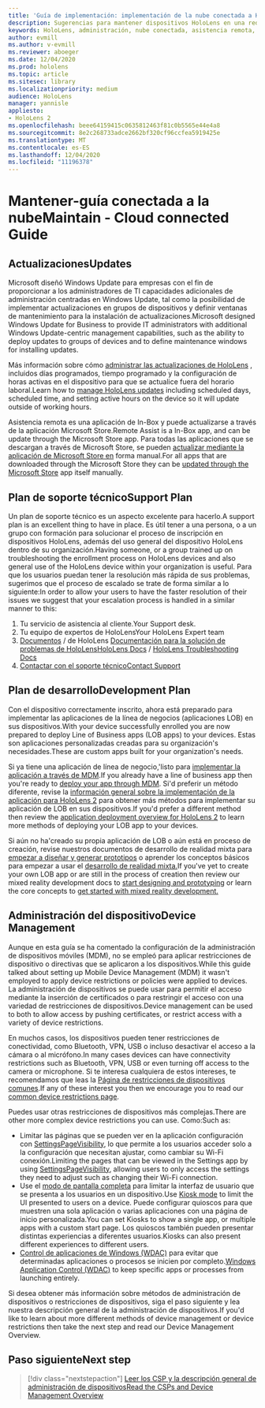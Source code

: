```yaml
---
title: 'Guía de implementación: implementación de la nube conectada a HoloLens 2 a escala con asistencia remota-mantenimiento'
description: Sugerencias para mantener dispositivos HoloLens en una red conectada en la nube
keywords: HoloLens, administración, nube conectada, asistencia remota, AAD, Azure AD, MDM, administración de dispositivos móviles
author: evmill
ms.author: v-evmill
ms.reviewer: aboeger
ms.date: 12/04/2020
ms.prod: hololens
ms.topic: article
ms.sitesec: library
ms.localizationpriority: medium
audience: HoloLens
manager: yannisle
appliesto:
- HoloLens 2
ms.openlocfilehash: beee64159415c0635812463f81c0b5565e44e4a8
ms.sourcegitcommit: 8e2c268733adce2662bf320cf96ccfea5919425e
ms.translationtype: MT
ms.contentlocale: es-ES
ms.lasthandoff: 12/04/2020
ms.locfileid: "11196378"
---
```

# <span data-ttu-id="860cf-104">Mantener-guía conectada a la nube</span><span class="sxs-lookup"><span data-stu-id="860cf-104">Maintain - Cloud connected Guide</span></span>

## <span data-ttu-id="860cf-105">Actualizaciones</span><span class="sxs-lookup"><span data-stu-id="860cf-105">Updates</span></span>

<span data-ttu-id="860cf-106">Microsoft diseñó Windows Update para empresas con el fin de proporcionar a los administradores de TI capacidades adicionales de administración centradas en Windows Update, tal como la posibilidad de implementar actualizaciones en grupos de dispositivos y definir ventanas de mantenimiento para la instalación de actualizaciones.</span><span class="sxs-lookup"><span data-stu-id="860cf-106">Microsoft designed Windows Update for Business to provide IT administrators with additional Windows Update-centric management capabilities, such as the ability to deploy updates to groups of devices and to define maintenance windows for installing updates.</span></span>

<span data-ttu-id="860cf-107">Más información sobre cómo [administrar las actualizaciones de HoloLens](https://docs.microsoft.com/hololens/hololens-updates) , incluidos días programados, tiempo programado y la configuración de horas activas en el dispositivo para que se actualice fuera del horario laboral.</span><span class="sxs-lookup"><span data-stu-id="860cf-107">Learn how to [manage HoloLens updates](https://docs.microsoft.com/hololens/hololens-updates) including scheduled days, scheduled time, and setting active hours on the device so it will update outside of working hours.</span></span>

<span data-ttu-id="860cf-108">Asistencia remota es una aplicación de In-Box y puede actualizarse a través de la aplicación Microsoft Store.</span><span class="sxs-lookup"><span data-stu-id="860cf-108">Remote Assist is a In-Box app, and can be update through the Microsoft Store app.</span></span> <span data-ttu-id="860cf-109">Para todas las aplicaciones que se descargan a través de Microsoft Store, se pueden [actualizar mediante la aplicación de Microsoft Store en](https://docs.microsoft.com/hololens/holographic-store-apps#update-apps) forma manual.</span><span class="sxs-lookup"><span data-stu-id="860cf-109">For all apps that are downloaded through the Microsoft Store they can be [updated through the Microsoft Store](https://docs.microsoft.com/hololens/holographic-store-apps#update-apps) app itself manually.</span></span>

## <span data-ttu-id="860cf-110">Plan de soporte técnico</span><span class="sxs-lookup"><span data-stu-id="860cf-110">Support Plan</span></span>

<span data-ttu-id="860cf-111">Un plan de soporte técnico es un aspecto excelente para hacerlo.</span><span class="sxs-lookup"><span data-stu-id="860cf-111">A support plan is an excellent thing to have in place.</span></span> <span data-ttu-id="860cf-112">Es útil tener a una persona, o a un grupo con formación para solucionar el proceso de inscripción en dispositivos HoloLens, además del uso general del dispositivo HoloLens dentro de su organización.</span><span class="sxs-lookup"><span data-stu-id="860cf-112">Having someone, or a group trained up on troubleshooting the enrollment process on HoloLens devices and also general use of the HoloLens device within your organization is useful.</span></span> <span data-ttu-id="860cf-113">Para que los usuarios puedan tener la resolución más rápida de sus problemas, sugerimos que el proceso de escalado se trate de forma similar a lo siguiente:</span><span class="sxs-lookup"><span data-stu-id="860cf-113">In order to allow your users to have the faster resolution of their issues we suggest that your escalation process is handled in a similar manner to this:</span></span>

1. <span data-ttu-id="860cf-114">Tu servicio de asistencia al cliente.</span><span class="sxs-lookup"><span data-stu-id="860cf-114">Your Support desk.</span></span>
2. <span data-ttu-id="860cf-115">Tu equipo de expertos de HoloLens</span><span class="sxs-lookup"><span data-stu-id="860cf-115">Your HoloLens Expert team</span></span>
3. <span data-ttu-id="860cf-116">[Documentos](https://docs.microsoft.com/hololens/)  /  de HoloLens [Documentación para la solución de problemas de HoloLens](https://docs.microsoft.com/hololens/hololens-troubleshooting)</span><span class="sxs-lookup"><span data-stu-id="860cf-116">[HoloLens Docs](https://docs.microsoft.com/hololens/) / [HoloLens Troubleshooting Docs](https://docs.microsoft.com/hololens/hololens-troubleshooting)</span></span>
4. [<span data-ttu-id="860cf-117">Contactar con el soporte técnico</span><span class="sxs-lookup"><span data-stu-id="860cf-117">Contact Support</span></span>](https://support.serviceshub.microsoft.com/supportforbusiness/create?sapId=e9391227-fa6d-927b-0fff-f96288631b8f)

## <span data-ttu-id="860cf-118">Plan de desarrollo</span><span class="sxs-lookup"><span data-stu-id="860cf-118">Development Plan</span></span>

<span data-ttu-id="860cf-119">Con el dispositivo correctamente inscrito, ahora está preparado para implementar las aplicaciones de la línea de negocios (aplicaciones LOB) en sus dispositivos.</span><span class="sxs-lookup"><span data-stu-id="860cf-119">With your device successfully enrolled you are now prepared to deploy Line of Business apps (LOB apps) to your devices.</span></span> <span data-ttu-id="860cf-120">Estas son aplicaciones personalizadas creadas para su organización&#39;s necesidades.</span><span class="sxs-lookup"><span data-stu-id="860cf-120">These are custom apps built for your organization&#39;s needs.</span></span>

<span data-ttu-id="860cf-121">Si ya tiene una aplicación de línea de negocio,&#39;listo para [implementar la aplicación a través de MDM](https://docs.microsoft.com/hololens/app-deploy-intune).</span><span class="sxs-lookup"><span data-stu-id="860cf-121">If you already have a line of business app then you&#39;re ready to [deploy your app through MDM](https://docs.microsoft.com/hololens/app-deploy-intune).</span></span> <span data-ttu-id="860cf-122">Si&#39;d preferir un método diferente, revise la [información general sobre la implementación de la aplicación para HoloLens 2](https://docs.microsoft.com/hololens/app-deploy-overview) para obtener más métodos para implementar su aplicación de LOB en sus dispositivos.</span><span class="sxs-lookup"><span data-stu-id="860cf-122">If you&#39;d prefer a different method then review the [application deployment overview for HoloLens 2](https://docs.microsoft.com/hololens/app-deploy-overview) to learn more methods of deploying your LOB app to your devices.</span></span>

<span data-ttu-id="860cf-123">Si aún no ha&#39;creado su propia aplicación de LOB o aún está en proceso de creación, revise nuestros documentos de desarrollo de realidad mixta para [empezar a diseñar y generar prototipos](https://docs.microsoft.com/windows/mixed-reality/design/design) o aprender los conceptos básicos para empezar a usar el [desarrollo de realidad mixta.](https://docs.microsoft.com/windows/mixed-reality/discover/get-started-with-mr)</span><span class="sxs-lookup"><span data-stu-id="860cf-123">If you&#39;ve yet to create your own LOB app or are still in the process of creation then review our mixed reality development docs to [start designing and prototyping](https://docs.microsoft.com/windows/mixed-reality/design/design) or learn the core concepts to [get started with mixed reality development.](https://docs.microsoft.com/windows/mixed-reality/discover/get-started-with-mr)</span></span>

## <span data-ttu-id="860cf-124">Administración del dispositivo</span><span class="sxs-lookup"><span data-stu-id="860cf-124">Device Management</span></span> 

<span data-ttu-id="860cf-125">Aunque en esta guía se ha comentado la configuración de la administración de dispositivos móviles (MDM), no se empleó para aplicar restricciones de dispositivo o directivas que se aplicaron a los dispositivos.</span><span class="sxs-lookup"><span data-stu-id="860cf-125">While this guide talked about setting up Mobile Device Management (MDM) it wasn't employed to apply device restrictions or policies were applied to devices.</span></span> <span data-ttu-id="860cf-126">La administración de dispositivos se puede usar para permitir el acceso mediante la inserción de certificados o para restringir el acceso con una variedad de restricciones de dispositivos.</span><span class="sxs-lookup"><span data-stu-id="860cf-126">Device management can be used to both to allow access by pushing certificates, or restrict access with a variety of device restrictions.</span></span> 

<span data-ttu-id="860cf-127">En muchos casos, los dispositivos pueden tener restricciones de conectividad, como Bluetooth, VPN, USB o incluso desactivar el acceso a la cámara o al micrófono.</span><span class="sxs-lookup"><span data-stu-id="860cf-127">In many cases devices can have connectivity restrictions such as Bluetooth, VPN, USB or even turning off access to the camera or microphone.</span></span> <span data-ttu-id="860cf-128">Si te interesa cualquiera de estos intereses, te recomendamos que leas la [Página de restricciones de dispositivos comunes](hololens-common-device-restrictions.md).</span><span class="sxs-lookup"><span data-stu-id="860cf-128">If any of these interest you then we encourage you to read our [common device restrictions page](hololens-common-device-restrictions.md).</span></span>

<span data-ttu-id="860cf-129">Puedes usar otras restricciones de dispositivos más complejas.</span><span class="sxs-lookup"><span data-stu-id="860cf-129">There are other more complex device restrictions you can use.</span></span> <span data-ttu-id="860cf-130">Como:</span><span class="sxs-lookup"><span data-stu-id="860cf-130">Such as:</span></span>

- <span data-ttu-id="860cf-131">Limitar las páginas que se pueden ver en la aplicación configuración con [SettingsPageVisibility](settings-uri-list.md), lo que permite a los usuarios acceder solo a la configuración que necesitan ajustar, como cambiar su Wi-Fi conexión.</span><span class="sxs-lookup"><span data-stu-id="860cf-131">Limiting the pages that can be viewed in the Settings app by using [SettingsPageVisibility](settings-uri-list.md), allowing users to only access the settings they need to adjust such as changing their Wi-Fi connection.</span></span>
- <span data-ttu-id="860cf-132">Use el [modo de pantalla completa](hololens-kiosk.md) para limitar la interfaz de usuario que se presenta a los usuarios en un dispositivo.</span><span class="sxs-lookup"><span data-stu-id="860cf-132">Use [Kiosk mode](hololens-kiosk.md) to limit the UI presented to users on a device.</span></span> <span data-ttu-id="860cf-133">Puede configurar quioscos para que muestren una sola aplicación o varias aplicaciones con una página de inicio personalizada.</span><span class="sxs-lookup"><span data-stu-id="860cf-133">You can set Kiosks to show a single app, or multiple apps with a custom start page.</span></span> <span data-ttu-id="860cf-134">Los quioscos también pueden presentar distintas experiencias a diferentes usuarios.</span><span class="sxs-lookup"><span data-stu-id="860cf-134">Kiosks can also present different experiences to different users.</span></span>  
- <span data-ttu-id="860cf-135">[Control de aplicaciones de Windows (WDAC)](windows-defender-application-control-wdac.md) para evitar que determinadas aplicaciones o procesos se inicien por completo.</span><span class="sxs-lookup"><span data-stu-id="860cf-135">[Windows Application Control (WDAC)](windows-defender-application-control-wdac.md) to keep specific apps or processes from launching entirely.</span></span>

<span data-ttu-id="860cf-136">Si desea obtener más información sobre métodos de administración de dispositivos o restricciones de dispositivos, siga el paso siguiente y lea nuestra descripción general de la administración de dispositivos.</span><span class="sxs-lookup"><span data-stu-id="860cf-136">If you'd like to learn about more different methods of device management or device restrictions then take the next step and read our Device Management Overview.</span></span>

## <span data-ttu-id="860cf-137">Paso siguiente</span><span class="sxs-lookup"><span data-stu-id="860cf-137">Next step</span></span>

> [!div class="nextstepaction"]
> [<span data-ttu-id="860cf-138">Leer los CSP y la descripción general de administración de dispositivos</span><span class="sxs-lookup"><span data-stu-id="860cf-138">Read the CSPs and Device Management Overview</span></span>](hololens-csp-policy-overview.md)